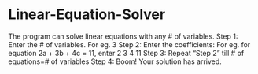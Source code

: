 # Linear-Equation-Solver
The program can solve linear equations with any # of variables.
Step 1: Enter the # of variables. For eg. 3
Step 2: Enter the coefficients: For eg. for equation 2a + 3b + 4c = 11, enter 2 3 4 11
Step 3: Repeat “Step 2” till # of equations=# of variables
Step 4: Boom! Your solution has arrived. 

